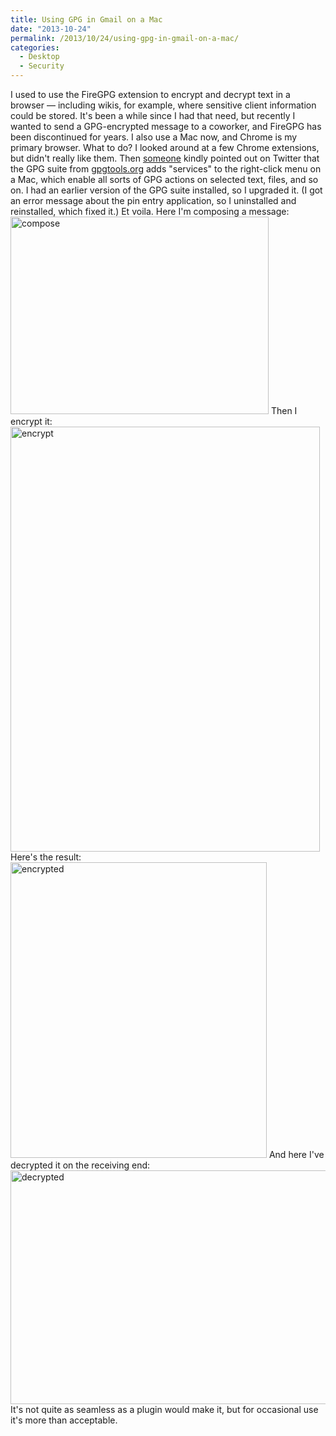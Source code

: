 ```yaml
---
title: Using GPG in Gmail on a Mac
date: "2013-10-24"
permalink: /2013/10/24/using-gpg-in-gmail-on-a-mac/
categories:
  - Desktop
  - Security
---
```

I used to use the FireGPG extension to encrypt and decrypt text in a browser &#8212; including wikis, for example, where sensitive client information could be stored. It's been a while since I had that need, but recently I wanted to send a GPG-encrypted message to a coworker, and FireGPG has been discontinued for years. I also use a Mac now, and Chrome is my primary browser. 
What to do? I looked around at a few Chrome extensions, but didn't really like them. 
Then [someone][1] kindly pointed out on Twitter that the GPG suite from [gpgtools.org][2] adds "services" to the right-click menu on a Mac, which enable all sorts of GPG actions on selected text, files, and so on. I had an earlier version of the GPG suite installed, so I upgraded it. (I got an error message about the pin entry application, so I uninstalled and reinstalled, which fixed it.) 
Et voila. Here I'm composing a message: <img src="http://www.xaprb.com/blog/wp-content/uploads/2013/10/compose.png" alt="compose" width="413" height="316" class="aligncenter size-full wp-image-3297" /> 
Then I encrypt it: <img src="http://www.xaprb.com/blog/wp-content/uploads/2013/10/encrypt.png" alt="encrypt" width="495" height="680" class="aligncenter size-full wp-image-3298" /> 
Here's the result: <img src="http://www.xaprb.com/blog/wp-content/uploads/2013/10/encrypted.png" alt="encrypted" width="410" height="473" class="aligncenter size-full wp-image-3299" /> 
And here I've decrypted it on the receiving end: <img src="http://www.xaprb.com/blog/wp-content/uploads/2013/10/decrypted.png" alt="decrypted" width="554" height="374" class="aligncenter size-full wp-image-3300" /> 
It's not quite as seamless as a plugin would make it, but for occasional use it's more than acceptable.

 [1]: https://twitter.com/mnxsolutions/status/393178369543520256
 [2]: https://gpgtools.org/
